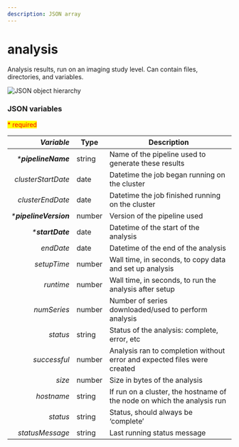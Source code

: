```yaml
---
description: JSON array
---
```


# analysis

Analysis results, run on an imaging study level. Can contain files, directories, and variables.

![JSON object hierarchy](https://mermaid.ink/img/pako:eNptks1qwzAQhF\_FKBcFHMjBvajQU3sppYX6aihba52okWyhHxoT8u5duZZT0vigHXk-7Yi1T6wdJDLBdg7svnh5b\_qCHjcMgT\_Xb6-TWm82DxIC8LSs7y8Ivf-w0B5ghzyLK98qi1r16Pmirgg8WnTKYB88\_6MzlTKJ8vHzC1tCssh-3icmRKkoaa43CIPgoyMkixuMdHHn-bQu7m\_DFEHXSwlT-W9DD3r0yvMsFmQ6kOYBDgwNYyrZXUYzD7q22PIsLimjxiI3LjqltVh1Hd5tt6UPbjigWFVVNevNt5JhLyp7ZCUz6AwoSZ\_5lHo1LOzRYMMESYkdRB0a1vRnQqOlXHySKgyOiQ60x5JBDEM99i0TwUXM0KMC-mvMTJ1\_AEy4x7I)

### JSON variables

<mark style="color:red;">\* required</mark>

|          _**Variable**_ | **Type** | **Description**                                                          |
| ----------------------: | -------- | ------------------------------------------------------------------------ |
|    _\***pipelineName**_ | string   | Name of the pipeline used to generate these results                      |
|      _clusterStartDate_ | date     | Datetime the job began running on the cluster                            |
|        _clusterEndDate_ | date     | Datetime the job finished running on the cluster                         |
| _\***pipelineVersion**_ | number   | Version of the pipeline used                                             |
|       _\***startDate**_ | date     | Datetime of the start of the analysis                                    |
|               _endDate_ | date     | Datetime of the end of the analysis                                      |
|             _setupTime_ | number   | Wall time, in seconds, to copy data and set up analysis                  |
|               _runtime_ | number   | Wall time, in seconds, to run the analysis after setup                   |
|             _numSeries_ | number   | Number of series downloaded/used to perform analysis                     |
|                _status_ | string   | Status of the analysis: complete, error, etc                             |
|            _successful_ | number   | Analysis ran to completion without error and expected files were created |
|                  _size_ | number   | Size in bytes of the analysis                                            |
|              _hostname_ | string   | If run on a cluster, the hostname of the node on which the analysis run  |
|                _status_ | string   | Status, should always be ‘complete’                                      |
|         _statusMessage_ | string   | Last running status message                                              |
